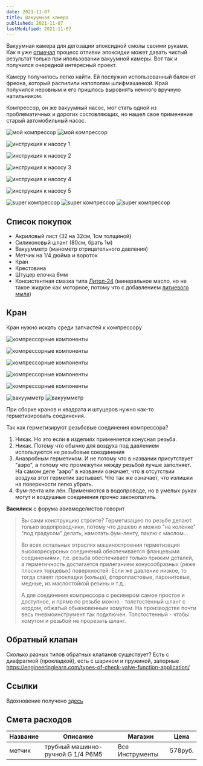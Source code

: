```yaml
---
date: 2021-11-07
title: Вакуумная камера
published: 2021-11-07
lastModified: 2021-11-07
---
```


Вакуумная камера для дегозации эпоксидной смолы своими руками. Как я уже [отмечал](/ru/make/resin-dice) процесс отливки эпоксидки может давать чистый результат только при ипользовании вакуумной камеры. Вот так и получился очередной интересный проект.

Камеру получилось легко найти. Ей послужил использованный балон от фреона, который распилили напополам шлифмашинкой. Край получился неровным и его пришлось выровнять немного вручную напильником.

Компрессор, он же вакуумный насос, мог стать одной из проблематичных и дорогих состовляющих, но нашел свое применение старый автомобильный насос.

![мой компрессор](./homemade-compressor.jpg)
![мой компрессор](./homemade-compressor-2.jpg)

![инструкция к насосу 1](./tire-pump-manual-1.jpg)

![инструкция к насосу 2](./tire-pump-manual-2.jpg)

![инструкция к насосу 3](./tire-pump-manual-3.jpg)

![инструкция к насосу 4](./tire-pump-manual-4.jpg)

![инструкция к насосу 5](./tire-pump-manual-5.jpg)


![super компрессор](./super-compressor.jpg)
![super компрессор](./super-compressor-2.jpg)
![super компрессор](./super-compressor-3.jpg)

## Список покупок

- Акриловый лист (32 на 32см, 1см толщиной)
- Силиконовый шланг (80см, брать 1м)
- Вакуумметр (манометр отрицательного давления)
- Метчик на 1/4 дюйма и вороток
- Кран
- Крестовина 
- Штуцер елочка 6мм
- Консистентная смазка типа [Литол-24](https://mirsmazok.ru/plastichnye-smazki/chto-takoe-litol-24/) (минеральное масло, но не такое жидкое как моторное, потому что с добавлением [литиевого мыла](https://ru.wikipedia.org/wiki/%D0%9B%D0%B8%D1%82%D0%B8%D0%B5%D0%B2%D1%8B%D0%B5_%D1%81%D0%BC%D0%B0%D0%B7%D0%BA%D0%B8))


## Кран

Кран нужно искать среди запчастей к компрессору

![компрессорные компоненты](./compressor-components.jpg)

![компрессорные компоненты](./compressor-components-2.jpg)

![компрессорные компоненты](./compressor-components-3.jpg)

![компрессорные компоненты](./compressor-components-4.jpg)

![компрессорные компоненты](./compressor-components-5.jpg)


![вакуумметр](./vacuum-gauge.jpg)
![вакуумметр](./vacuum-gauge-2.jpg)

При сборке кранов и квадрата и штуцеров нужно как-то герметизировать соединения. 

Так как герметизируют резьбовые соединения компрессора?

1. Никак. Но это если в изделиях применяется конусная резьба.
2. Никак. Потому что обычно для воздуха под давлением используются не резьбовые соездинения
3. Анаэробным герметиком. И не потому что в названии присутствует "аэро", а потому что промежутки между резьбой лучше заполняет. На самом деле "аэро" в названии означает, что в отсутствии воздуха этот герметик застывает. Что так же означает, что излишки на поверхности легко убрать.
4. Фум-лента или лён. Применяются в водопроводе, но в умелых руках могут и воздушные соединения прочно законопатить.


**Василиск** с форума авивмоделистов говорит

<blockquote>
Вы сами конструкцию строите? Герметизацию по резьбе делают только водопроводчики, потому что дешево и можно "на коленке" "под градусом" делать, намотать фум-ленту, паклю с маслом...

Во всех остальных отраслях машиностроения герметизация высокоресурсных соединений обеспечивается фланцевыми соединениями, т.е. резьба обеспечивает только прижим деталей, а герметичность достигается прилеганием конусообразных (реже плоских торцевых) поверхностей. Если же давление низкое, то тогда ставят прокладки (кольца), фторопластовые, паронитовые, медные, из маслостойкой резины и т.д..

А для соединения компрессора с ресивером самое простое и доступное, и прямо по резьбе можно - толстостенный шланг с кордом, обжатый обыкновенным хомутом. На производстве почти весь пневмоинструмент так подключен. Толстостенный - чтобы хомутом и резьбой не прорезать шланг.
</blockquote>


## Обратный клапан

Сколько разных типов обратных клапанов существует? Есть с диафрагмой (прокладкой), есть с шариком и пружиной, запорные https://engineeringlearn.com/types-of-check-valve-function-application/

## Ссылки

Вдохновение получено [здесь](https://usamodelkina.ru/20634-kak-sdelat-prostuju-vakuumnuju-kameru.html)


## Смета расходов

| Название | Описание | Магазин | Цена |
| --------|-----------|---------|------|
| метчик | трубный машинно-ручной G 1/4 P6M5 | Все Инструменты | 578руб. |
